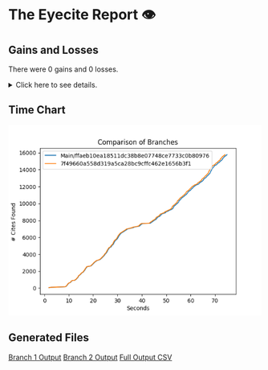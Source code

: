 # The Eyecite Report :eye:



Gains and Losses
---------
There were 0 gains and 0 losses.

<details>
<summary>Click here to see details.</summary>

|     id     |  Gain  |  Loss  |
| ---------- | ------ | ------ |


</details>



Time Chart
---------

![image](https://raw.githubusercontent.com/freelawproject/eyecite/artifacts/245/results/chart.png)


Generated Files
---------

[Branch 1 Output](https://raw.githubusercontent.com/freelawproject/eyecite/artifacts/245/results/ffaeb10ea18511dc38b8e07748ce7733c0b80976.json)
[Branch 2 Output](https://raw.githubusercontent.com/freelawproject/eyecite/artifacts/245/results/7f49660a558d319a5ca28bc9cffc462e1656b3f1.json)
[Full Output CSV ](https://raw.githubusercontent.com/freelawproject/eyecite/artifacts/245/results/output.csv)
